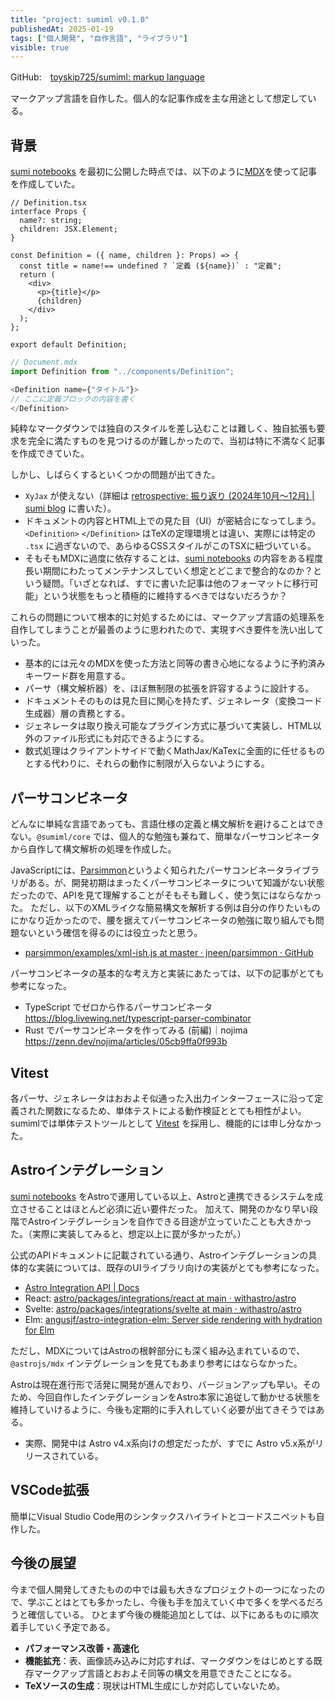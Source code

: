 ```yaml
---
title: "project: sumiml v0.1.0"
publishedAt: 2025-01-19
tags: ["個人開発", "自作言語", "ライブラリ"]
visible: true
---
```


GitHub:　[toyskip725/sumiml: markup language](https://github.com/toyskip725/sumiml)

マークアップ言語を自作した。個人的な記事作成を主な用途として想定している。

## 背景

[sumi notebooks](https://toyskip725.github.io/notebooks/) を最初に公開した時点では、以下のように[MDX](https://mdxjs.com/)を使って記事を作成していた。

``` tsx
// Definition.tsx
interface Props {
  name?: string;
  children: JSX.Element;
}

const Definition = ({ name, children }: Props) => {
  const title = name!== undefined ? `定義 (${name})` : "定義";
  return (
    <div>
      <p>{title}</p>
      {children}
    </div>
  );
};

export default Definition;
```

``` javascript
// Document.mdx
import Definition from "../components/Definition";

<Definition name={"タイトル"}>
// ここに定義ブロックの内容を書く
</Definition>
```

純粋なマークダウンでは独自のスタイルを差し込むことは難しく、独自拡張も要求を完全に満たすものを見つけるのが難しかったので、当初は特に不満なく記事を作成できていた。

しかし、しばらくするといくつかの問題が出てきた。

- `XyJax` が使えない（詳細は [retrospective: 振り返り (2024年10月～12月) | sumi blog](https://toyskip725.github.io/blog/post/2024-12-22/) に書いた）。
- ドキュメントの内容とHTML上での見た目（UI）が密結合になってしまう。`<Definition>` `</Definition>` はTeXの定理環境とは違い、実際には特定の `.tsx` に過ぎないので、あらゆるCSSスタイルがこのTSXに紐づいている。
- そもそもMDXに過度に依存することは、[sumi notebooks](https://toyskip725.github.io/notebooks/) の内容をある程度長い期間にわたってメンテナンスしていく想定とどこまで整合的なのか？という疑問。「いざとなれば、すでに書いた記事は他のフォーマットに移行可能」という状態をもっと積極的に維持するべきではないだろうか？


これらの問題について根本的に対処するためには、マークアップ言語の処理系を自作してしまうことが最善のように思われたので、実現すべき要件を洗い出していった。

- 基本的には元々のMDXを使った方法と同等の書き心地になるように予約済みキーワード群を用意する。
- パーサ（構文解析器）を、ほぼ無制限の拡張を許容するように設計する。
- ドキュメントそのものは見た目に関心を持たず、ジェネレータ（変換コード生成器）層の責務とする。
- ジェネレータは取り換え可能なプラグイン方式に基づいて実装し、HTML以外のファイル形式にも対応できるようにする。
- 数式処理はクライアントサイドで動くMathJax/KaTexに全面的に任せるものとする代わりに、それらの動作に制限が入らないようにする。


## パーサコンビネータ

どんなに単純な言語であっても、言語仕様の定義と構文解析を避けることはできない。`@sumiml/core` では、個人的な勉強も兼ねて、簡単なパーサコンビネータから自作して構文解析の処理を作成した。

JavaScriptには、[Parsimmon](https://github.com/jneen/parsimmon)というよく知られたパーサコンビネータライブラリがある。が、開発初期はまったくパーサコンビネータについて知識がない状態だったので、APIを見て理解することがそもそも難しく、使う気にはならなかった。
ただし、以下のXMLライクな簡易構文を解析する例は自分の作りたいものにかなり近かったので、腰を据えてパーサコンビネータの勉強に取り組んでも問題ないという確信を得るのには役立ったと思う。

- [parsimmon/examples/xml-ish.js at master · jneen/parsimmon · GitHub](https://github.com/jneen/parsimmon/blob/master/examples/xml-ish.js)

パーサコンビネータの基本的な考え方と実装にあたっては、以下の記事がとても参考になった。

- TypeScript でゼロから作るパーサコンビネータ　https://blog.livewing.net/typescript-parser-combinator
- Rust でパーサコンビネータを作ってみる (前編)｜nojima　https://zenn.dev/nojima/articles/05cb9ffa0f993b


## Vitest

各パーサ、ジェネレータはおおよそ似通った入出力インターフェースに沿って定義された関数になるため、単体テストによる動作検証ととても相性がよい。
sumimlでは単体テストツールとして [Vitest](https://vitest.dev/) を採用し、機能的には申し分なかった。

## Astroインテグレーション

[sumi notebooks](https://toyskip725.github.io/notebooks/) をAstroで運用している以上、Astroと連携できるシステムを成立させることはほとんど必須に近い要件だった。
加えて、開発のかなり早い段階でAstroインテグレーションを自作できる目途が立っていたことも大きかった。（実際に実装してみると、想定以上に罠が多かったが。）

公式のAPIドキュメントに記載されている通り、Astroインテグレーションの具体的な実装については、既存のUIライブラリ向けの実装がとても参考になった。

- [Astro Integration API | Docs](https://docs.astro.build/ja/reference/integrations-reference/)
- React: [astro/packages/integrations/react at main · withastro/astro](https://github.com/withastro/astro/tree/main/packages/integrations/react/)
- Svelte: [astro/packages/integrations/svelte at main · withastro/astro](https://github.com/withastro/astro/tree/main/packages/integrations/svelte/)
- Elm: [angusjf/astro-integration-elm: Server side rendering with hydration for Elm](https://github.com/angusjf/astro-integration-elm)

ただし、MDXについてはAstroの根幹部分にも深く組み込まれているので、`@astrojs/mdx` インテグレーションを見てもあまり参考にはならなかった。

Astroは現在進行形で活発に開発が進んでおり、バージョンアップも早い。そのため、今回自作したインテグレーションをAstro本家に追従して動かせる状態を維持していけるように、今後も定期的に手入れしていく必要が出てきそうではある。

- 実際、開発中は Astro v4.x系向けの想定だったが、すでに Astro v5.x系がリリースされている。

## VSCode拡張

簡単にVisual Studio Code用のシンタックスハイライトとコードスニペットも自作した。

## 今後の展望

今まで個人開発してきたものの中では最も大きなプロジェクトの一つになったので、学ぶことはとても多かったし、今後も手を加えていく中で多くを学べるだろうと確信している。
ひとまず今後の機能追加としては、以下にあるものに順次着手していく予定である。

- **パフォーマンス改善・高速化**
- **機能拡充**：表、画像読み込みに対応すれば、マークダウンをはじめとする既存マークアップ言語とおおよそ同等の構文を用意できたことになる。
- **TeXソースの生成**：現状はHTML生成にしか対応していないため。
